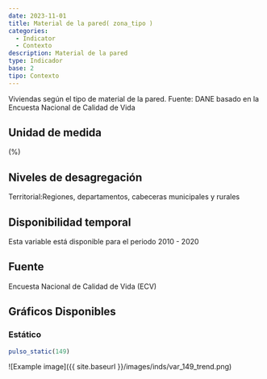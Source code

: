 ```yaml
---
date: 2023-11-01
title: Material de la pared( zona_tipo )
categories:
  - Indicator
  - Contexto
description: Material de la pared
type: Indicador
base: 2
tipo: Contexto
--- 
```


Viviendas según el tipo de material de la pared.
Fuente: DANE basado en la Encuesta Nacional de Calidad de Vida

## Unidad de medida
(%)

## Niveles de desagregación
Territorial:Regiones, departamentos, cabeceras municipales y rurales

## Disponibilidad temporal
Esta variable está disponible para el periodo 2010 - 2020

## Fuente
Encuesta Nacional de Calidad de Vida (ECV)

## Gráficos Disponibles

### Estático

``` R
pulso_static(149)
```

![Example image]({{ site.baseurl }}/images/inds/var_149_trend.png)